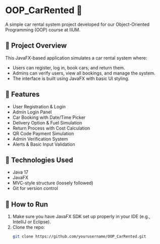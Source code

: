 # OOP_CarRented 🚗

A simple car rental system project developed for our Object-Oriented Programming (OOP) course at IIUM.

## 📌 Project Overview

This JavaFX-based application simulates a car rental system where:
- Users can register, log in, book cars, and return them.
- Admins can verify users, view all bookings, and manage the system.
- The interface is built using JavaFX with basic UI styling.

## 🎯 Features

- User Registration & Login
- Admin Login Panel
- Car Booking with Date/Time Picker
- Delivery Option & Fuel Simulation
- Return Process with Cost Calculation
- QR Code Payment Simulation
- Admin Verification System
- Alerts & Basic Input Validation

## 🧱 Technologies Used

- Java 17
- JavaFX
- MVC-style structure (loosely followed)
- Git for version control


## 🚀 How to Run

1. Make sure you have JavaFX SDK set up properly in your IDE (e.g., IntelliJ or Eclipse).
2. Clone the repo:
   ```bash
   git clone https://github.com/yourusername/OOP_CarRented.git


